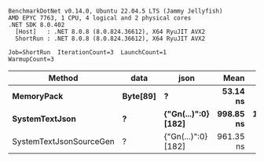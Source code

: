```

BenchmarkDotNet v0.14.0, Ubuntu 22.04.5 LTS (Jammy Jellyfish)
AMD EPYC 7763, 1 CPU, 4 logical and 2 physical cores
.NET SDK 8.0.402
  [Host]   : .NET 8.0.8 (8.0.824.36612), X64 RyuJIT AVX2
  ShortRun : .NET 8.0.8 (8.0.824.36612), X64 RyuJIT AVX2

Job=ShortRun  IterationCount=3  LaunchCount=1  
WarmupCount=3  

```
| Method                  | data     | json                | Mean      | Error        | StdDev    | Min       | Max         | Gen0   | Allocated |
|------------------------ |--------- |-------------------- |----------:|-------------:|----------:|----------:|------------:|-------:|----------:|
| **MemoryPack**              | **Byte[89]** | **?**                   |  **53.14 ns** |     **3.288 ns** |  **0.180 ns** |  **52.94 ns** |    **53.29 ns** | **0.0012** |     **104 B** |
| **SystemTextJson**          | **?**        | **{&quot;Gn(...)&quot;:0} [182]** | **998.85 ns** | **1,070.960 ns** | **58.703 ns** | **963.45 ns** | **1,066.61 ns** |      **-** |     **104 B** |
| SystemTextJsonSourceGen | ?        | {&quot;Gn(...)&quot;:0} [182] | 961.35 ns |   467.788 ns | 25.641 ns | 942.84 ns |   990.62 ns |      - |     104 B |
